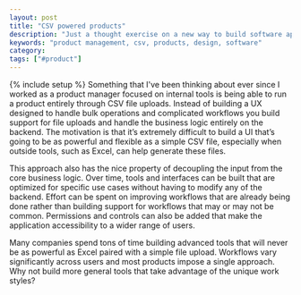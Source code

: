 ```yaml
---
layout: post
title: "CSV powered products"
description: "Just a thought exercise on a new way to build software applications. To support complicated worfklows and systems it's easier to build support for CSV file uploads rather than trying to find the optimal design."
keywords: "product management, csv, products, design, software"
category:
tags: ["#product"]
---
```

{% include setup %}
Something that I've been thinking about ever since I worked as a product manager focused on internal tools is being able to run a product entirely through CSV file uploads. Instead of building a UX designed to handle bulk operations and complicated workflows you build support for file uploads and handle the business logic entirely on the backend. The motivation is that it’s extremely difficult to build a UI that’s going to be as powerful and flexible as a simple CSV file, especially when outside tools, such as Excel, can help generate these files.

This approach also has the nice property of decoupling the input from the core business logic. Over time, tools and interfaces can be built that are optimized for specific use cases without having to modify any of the backend. Effort can be spent on improving workflows that are already being done rather than building support for workflows that may or may not be common. Permissions and controls can also be added that make the application accessibility to a wider range of users.

Many companies spend tons of time building advanced tools that will never be as powerful as Excel paired with a simple file upload. Workflows vary significantly across users and most products impose a single approach. Why not build more general tools that take advantage of the unique work styles?
